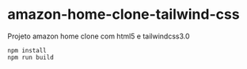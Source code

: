 # amazon-home-clone-tailwind-css

Projeto amazon home clone com html5 e tailwindcss3.0

```
npm install
npm run build
```
